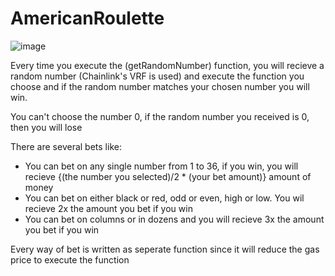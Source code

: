 # AmericanRoulette

![image](https://user-images.githubusercontent.com/77036003/146883245-369dea31-cea2-476a-927c-cff05c43527a.png)

Every time you execute the (getRandomNumber) function, you will recieve a random number (Chainlink's VRF is used) and execute the function you choose and if the random number matches your chosen number you will win.

You can't choose the number 0, if the random number you received is 0, then you will lose 

There are several bets like:
- You can bet on any single number from 1 to 36, if you win, you will recieve {(the number you selected)/2 * (your bet amount)} amount of money 
- You can bet on either black or red, odd or even, high or low. You wil recieve 2x the amount you bet if you win
- You can bet on columns or in dozens and you will recieve 3x the amount you bet if you win

Every way of bet is written as seperate function since it will reduce the gas price to execute the function
